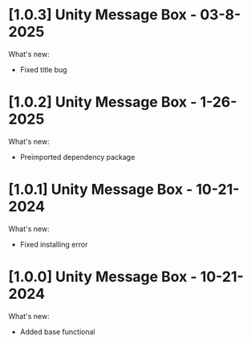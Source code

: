 # [1.0.3] Unity Message Box - 03-8-2025
What's new:
- Fixed title bug

# [1.0.2] Unity Message Box - 1-26-2025
What's new:
- Preimported dependency package

# [1.0.1] Unity Message Box - 10-21-2024
What's new:
- Fixed installing error

# [1.0.0] Unity Message Box - 10-21-2024
What's new:
- Added base functional